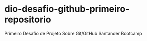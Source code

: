 # dio-desafio-github-primeiro-repositorio
Primeiro Desafio de Projeto Sobre Git/GitHub Santander Bootcamp
